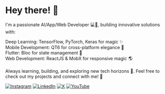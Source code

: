 # Hey there! 👋 <br>

I'm a passionate AI/App/Web Developer 💻🧠, building innovative solutions with:<br/>

Deep Learning: TensorFlow, PyTorch, Keras for magic ✨<br/>
Mobile Development: QT6 for cross-platform elegance 📱<br/>
Flutter: Bloc for state management 🎨<br/>
Web Development: ReactJS & MobX for responsive magic 🌎<br/><br/>
Always learning, building, and exploring new tech horizons 🌌. Feel free to check out my projects and connect with me! 🤝<br/>




[![Instagram](https://img.shields.io/badge/Instagram-%23E4405F.svg?style=for-the-badge&logo=Instagram&logoColor=white)](https://instagram.com/iamhemantindia) [![LinkedIn](https://img.shields.io/badge/linkedin-%230077B5.svg?style=for-the-badge&logo=linkedin&logoColor=white)](https://linkedin.com/in/iamhemantin) [![X](https://img.shields.io/badge/X-%23000000.svg?style=for-the-badge&logo=X&logoColor=white)](https://x.com/iamhemantindia) [![YouTube](https://img.shields.io/badge/YouTube-%23FF0000.svg?style=for-the-badge&logo=YouTube&logoColor=white)](https://youtube.com/@LogicalSpot) 
